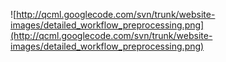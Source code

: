 ![http://qcml.googlecode.com/svn/trunk/website-images/detailed_workflow_preprocessing.png](http://qcml.googlecode.com/svn/trunk/website-images/detailed_workflow_preprocessing.png)
